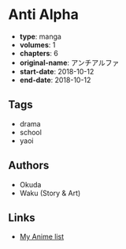 # Anti Alpha

-   **type**: manga
-   **volumes**: 1
-   **chapters**: 6
-   **original-name**: アンチアルファ
-   **start-date**: 2018-10-12
-   **end-date**: 2018-10-12

## Tags

-   drama
-   school
-   yaoi

## Authors

-   Okuda
-   Waku (Story & Art)

## Links

-   [My Anime list](https://myanimelist.net/manga/120230/Anti_Alpha)
